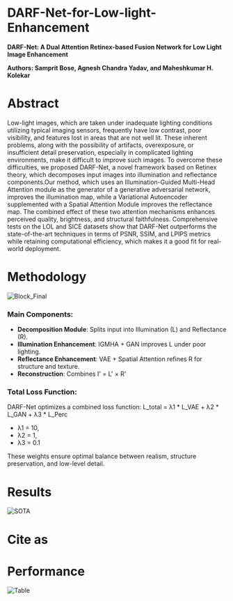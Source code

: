 # DARF-Net-for-Low-light-Enhancement
**DARF-Net: A Dual Attention Retinex-based Fusion Network for Low Light Image Enhancement**

**Authors: Samprit Bose, Agnesh Chandra Yadav, and Maheshkumar H. Kolekar**

# Abstract

Low-light images, which are taken under inadequate lighting conditions utilizing typical imaging sensors, frequently have low contrast, poor visibility, and features lost in areas that are not well lit. These inherent problems, along with the possibility of artifacts, overexposure, or insufficient detail preservation, especially in complicated lighting environments, make it difficult to improve such images. To overcome these difficulties, we proposed DARF-Net, a novel framework based on Retinex theory, which decomposes input images into illumination and reflectance components.Our method, which uses an Illumination-Guided Multi-Head Attention module as the generator of a generative adversarial network, improves the illumination map, while a Variational Autoencoder supplemented with a Spatial Attention Module improves the reflectance map. The combined effect of these two attention mechanisms enhances perceived quality, brightness, and structural faithfulness. Comprehensive tests on the LOL and SICE datasets show that DARF-Net outperforms the state-of-the-art techniques in terms of PSNR, SSIM, and LPIPS metrics while retaining computational efficiency, which makes it a good fit for real-world deployment.

# Methodology

![Block_Final](https://github.com/user-attachments/assets/18c19af7-9336-4dd9-b003-08c82e458c57)

### Main Components:
- **Decomposition Module**: Splits input into Illumination (L) and Reflectance (R).
- **Illumination Enhancement**: IGMHA + GAN improves L under poor lighting.
- **Reflectance Enhancement**: VAE + Spatial Attention refines R for structure and texture.
- **Reconstruction**: Combines I' = L' × R'

### Total Loss Function:
DARF-Net optimizes a combined loss function:
L_total = λ1 * L_VAE + λ2 * L_GAN + λ3 * L_Perc

- λ1 = 10, 
- λ2 = 1, 
- λ3 = 0.1
  
These weights ensure optimal balance between realism, structure preservation, and low-level detail.

# Results

![SOTA](https://github.com/user-attachments/assets/3ec3dc8b-282a-44d3-99c5-664a3c5857b0)

# Cite as

# Performance

![Table](https://github.com/user-attachments/assets/94474779-8434-4d40-bf21-0fc7449d31be)



